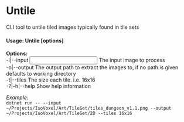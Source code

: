 # Untile
CLI tool to untile tiled images typically found in tile sets

#### Usage: Untile [options]

**Options:**  
  -i|--input <INPUT>    The input image to process  
  -o|--output <OUTPUT>  The output path to extract the images to, if no path is given defaults to working directory  
  -t|--tiles <TILES>    The size each tile. i.e. 16x16  
  -?|-h|--help          Show help information  
  
*Example:*  
`dotnet run -- --input ~/Projects/IsoVoxel/Art/TileSet/tiles_dungeon_v1.1.png --output ~/Projects/IsoVoxel/Art/TileSet/2D --tiles 16x16`
